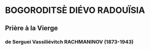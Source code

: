# BOGORODITSÈ DIÉVO RADOUÏSIA

## Prière à la Vierge

### de Serguei Vassiliévitch RACHMANINOV (1873-1943)